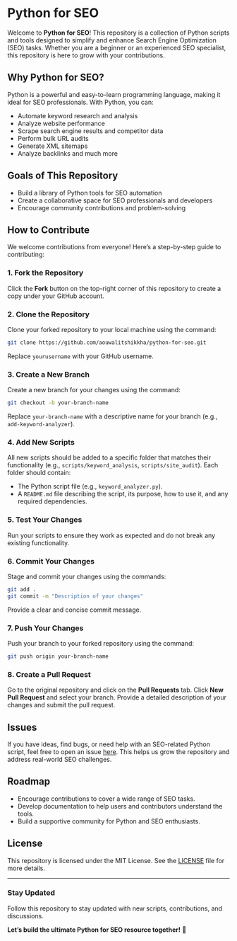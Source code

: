 # Python for SEO

Welcome to **Python for SEO**! This repository is a collection of Python scripts and tools designed to simplify and enhance Search Engine Optimization (SEO) tasks. Whether you are a beginner or an experienced SEO specialist, this repository is here to grow with your contributions.

## Why Python for SEO?

Python is a powerful and easy-to-learn programming language, making it ideal for SEO professionals. With Python, you can:

- Automate keyword research and analysis
- Analyze website performance
- Scrape search engine results and competitor data
- Perform bulk URL audits
- Generate XML sitemaps
- Analyze backlinks and much more

## Goals of This Repository

- Build a library of Python tools for SEO automation
- Create a collaborative space for SEO professionals and developers
- Encourage community contributions and problem-solving

## How to Contribute

We welcome contributions from everyone! Here’s a step-by-step guide to contributing:

### 1. Fork the Repository

Click the **Fork** button on the top-right corner of this repository to create a copy under your GitHub account.

### 2. Clone the Repository

Clone your forked repository to your local machine using the command:

```bash
git clone https://github.com/aouwalitshikkha/python-for-seo.git
```

Replace `yourusername` with your GitHub username.

### 3. Create a New Branch

Create a new branch for your changes using the command:

```bash
git checkout -b your-branch-name
```

Replace `your-branch-name` with a descriptive name for your branch (e.g., `add-keyword-analyzer`).

### 4. Add New Scripts

All new scripts should be added to a specific folder that matches their functionality (e.g., `scripts/keyword_analysis`, `scripts/site_audit`). Each folder should contain:

- The Python script file (e.g., `keyword_analyzer.py`).
- A `README.md` file describing the script, its purpose, how to use it, and any required dependencies.

### 5. Test Your Changes

Run your scripts to ensure they work as expected and do not break any existing functionality.

### 6. Commit Your Changes

Stage and commit your changes using the commands:

```bash
git add .
git commit -m "Description of your changes"
```

Provide a clear and concise commit message.

### 7. Push Your Changes

Push your branch to your forked repository using the command:

```bash
git push origin your-branch-name
```

### 8. Create a Pull Request

Go to the original repository and click on the **Pull Requests** tab. Click **New Pull Request** and select your branch. Provide a detailed description of your changes and submit the pull request.

## Issues

If you have ideas, find bugs, or need help with an SEO-related Python script, feel free to open an issue [here](https://github.com/aouwalitshikkha/python-for-seo/issues). This helps us grow the repository and address real-world SEO challenges.

## Roadmap

- Encourage contributions to cover a wide range of SEO tasks.
- Develop documentation to help users and contributors understand the tools.
- Build a supportive community for Python and SEO enthusiasts.

## License

This repository is licensed under the MIT License. See the [LICENSE](licence.txt) file for more details.

---

### Stay Updated

Follow this repository to stay updated with new scripts, contributions, and discussions.

**Let’s build the ultimate Python for SEO resource together!** 🚀
